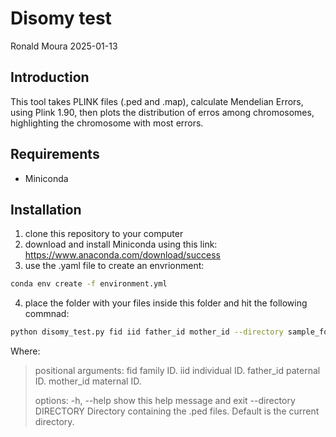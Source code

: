 # Disomy test
Ronald Moura
2025-01-13

## Introduction

This tool takes PLINK files (.ped and .map), calculate Mendelian Errors, 
using Plink 1.90, then plots the distribution of erros among chromosomes, 
highlighting the chromosome with most errors.

## Requirements

- Miniconda 

## Installation

1. clone this repository to your computer
2. download and install Miniconda using this link: https://www.anaconda.com/download/success
3. use the .yaml file to create an envrionment:

``` sh
conda env create -f environment.yml
```
4. place the folder with your files inside this folder and hit the following commnad:

``` sh
python disomy_test.py fid iid father_id mother_id --directory sample_folder
```
Where:

>positional arguments:
>  fid                   family ID.
>  iid                   individual ID.
>  father_id             paternal ID.
>  mother_id             maternal ID.
>
>options:
>  -h, --help            show this help message and exit
>  --directory DIRECTORY
>                        Directory containing the .ped files. Default is the current directory.